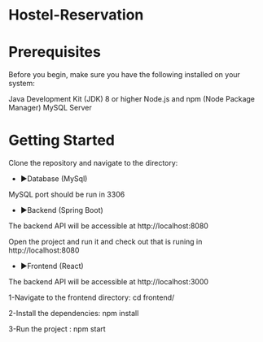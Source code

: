 # Hostel-Reservation

# Prerequisites

Before you begin, make sure you have the following installed on your system:

Java Development Kit (JDK) 8 or higher
Node.js and npm (Node Package Manager)
MySQL Server

# Getting Started

Clone the repository and navigate to the directory:

- ▶️Database (MySql)

MySQL port should be run in 3306

- ▶️Backend (Spring Boot)

The backend API will be accessible at http://localhost:8080

Open the project and run it and check out that is runing in http://localhost:8080

- ▶️Frontend (React)

The backend API will be accessible at http://localhost:3000

1-Navigate to the frontend directory: cd frontend/

2-Install the dependencies: npm install

3-Run the project : npm start
